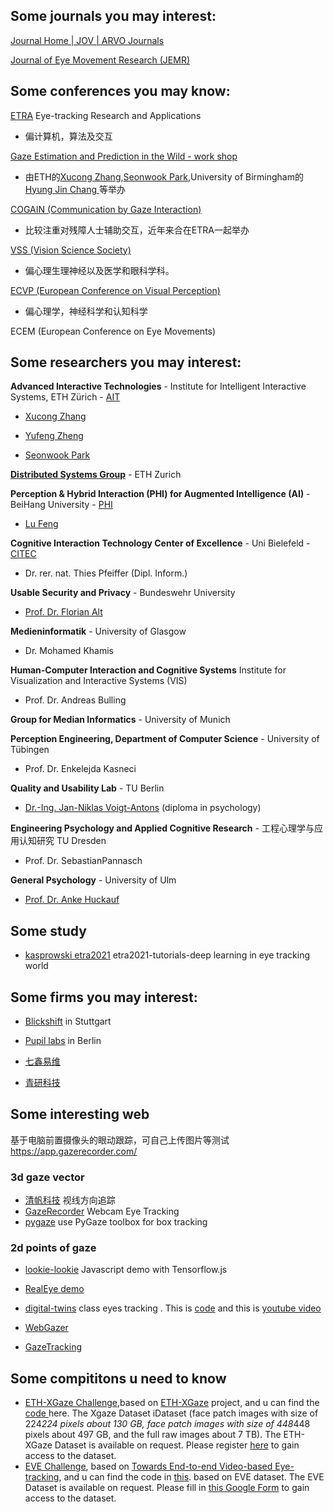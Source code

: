 <!--
 * @Description: 
 * @Author: RichardoMu
 * @Date: 2021-05-12 18:43:17
 * @LastEditTime: 2021-05-13 15:19:29
 * @LastEditors: RichardoMu
-->
## Some journals you may interest:  
[Journal Home | JOV | ARVO Journals ](https://jov.arvojournals.org/)

[Journal of Eye Movement Research (JEMR)](https://bop.unibe.ch/jemr)

## Some conferences you may know:
[ETRA](http://etra.acm.org/2021/index.html) Eye-tracking Research and Applications

* 偏计算机，算法及交互 

[Gaze Estimation and Prediction in the Wild - work shop](https://gazeworkshop.github.io/2021/)
* 由ETH的[Xucong Zhang](https://ait.ethz.ch/people/zhang/),[Seonwook Park](https://ait.ethz.ch/people/spark/),University of Birmingham的[Hyung Jin Chang ](https://hyungjinchang.wordpress.com/)等举办

[COGAIN (Communication by Gaze Interaction)](https://www.cogain.org/)

* 比较注重对残障人士辅助交互，近年来合在ETRA一起举办

[VSS (Vision Science Society)](https://www.visionsciences.org/)

* 偏心理生理神经以及医学和眼科学科。

[ECVP (European Conference on Visual Perception) ](http://ecvp.org/)

* 偏心理学，神经科学和认知科学

ECEM (European Conference on Eye Movements)

## Some researchers you may interest:
**Advanced Interactive Technologies** - Institute for Intelligent Interactive Systems, ETH Zürich - [AIT](https://ait.ethz.ch/index.php)

* [Xucong Zhang](https://ait.ethz.ch/people/zhang/)

* [Yufeng Zheng](https://ait.ethz.ch/people/zhengyuf/)

* [Seonwook Park](https://ait.ethz.ch/people/spark/)

[**Distributed Systems Group**](http://www.vs.inf.ethz.ch/) - ETH Zurich 


**Perception & Hybrid Interaction (PHI) for Augmented Intelligence (AI)** - BeiHang University - [PHI](http://phi-ai.org/default.htm)

* [Lu Feng](http://phi-ai.org/members/default.htm)

**Cognitive Interaction Technology Center of Excellence** - Uni Bielefeld - [CITEC ](https://www.cit-ec.de/en)

* Dr. rer. nat. Thies Pfeiffer (Dipl. Inform.) 

**Usable Security and Privacy** - Bundeswehr University 

* [Prof. Dr. Florian Alt ](http://www.florian-alt.org/academic/)

**Medieninformatik** - University of Glasgow 

* Dr. Mohamed Khamis 

**Human-Computer Interaction and Cognitive Systems** Institute for Visualization and Interactive 
Systems (VIS) 

* Prof. Dr. Andreas Bulling 

**Group for Median Informatics** - University of Munich 

**Perception Engineering, Department of Computer Science** - University of Tübingen 

* Prof. Dr. Enkelejda Kasneci 

**Quality and Usability Lab** - TU Berlin 

* [Dr.-Ing. Jan-Niklas Voigt-Antons](https://www.qu.tu-berlin.de/menue/team/senior_researchers/antons_jan_niklas/) (diploma in psychology) 

**Engineering Psychology and Applied Cognitive Research** - 工程心理学与应用认知研究 TU Dresden 

* Prof. Dr. SebastianPannasch 

**General Psychology** - University of Ulm 

* [Prof. Dr. Anke Huckauf ](https://www.uni-ulm.de/in/psy-allg/team/anke-huckauf/)

## Some study 

* [kasprowski etra2021](https://github.com/kasprowski/etra2021) etra2021-tutorials-deep learning in eye tracking world


## Some firms you may interest:  

* [Blickshift](https://www.blickshift.com/) in Stuttgart 

* [Pupil labs](https://pupil-labs.com/) in Berlin 

* [七鑫易维 ](https://www.7invensun.com/)

* [青研科技](http://www.qingtech.com.cn/jj/index_14.aspx)

## Some interesting web  

基于电脑前置摄像头的眼动跟踪，可自己上传图片等测试  https://app.gazerecorder.com/
### 3d gaze vector

* [清帆科技](https://www.qingfan.com/resources) 视线方向追踪
* [GazeRecorder](https://gazerecorder.com/download-gazerecorder/) Webcam Eye Tracking
* [pygaze](http://www.pygaze.org/) use PyGaze toolbox for box tracking 

### 2d points of gaze 
* [lookie-lookie](https://cpury.github.io/lookie-lookie/) Javascript demo with Tensorflow.js

* [RealEye demo](https://www.realeye.io/test/172d467f-b8bf-45e4-b11a-d2f24f788d12/run)
* [digital-twins](https://www.edusense.io/digital-twins) class eyes tracking . This is [code](https://github.com/edusense/ClassroomDigitialTwins) and this is [youtube video](https://www.youtube.com/watch?v=N2nW7sHL2Ng)
* [WebGazer](https://github.com/brownhci/WebGazer)
* [GazeTracking](https://github.com/antoinelame/GazeTracking)

## Some compititons u need to know
* [ETH-XGaze Challenge](https://competitions.codalab.org/competitions/28930),based on [ETH-XGaze](https://ait.ethz.ch/projects/2020/ETH-XGaze/) project, and u can find the [code ](https://github.com/xucong-zhang/ETH-XGaze) here. The Xgaze Dataset iDataset (face patch images with size of 224*224 pixels about 130 GB, face patch images with size of 448*448 pixels about 497 GB, and the full raw images about 7 TB). The ETH-XGaze Dataset is available on request. Please register [here](https://docs.google.com/forms/d/e/1FAIpQLScaGNYTVI7-h8ZHu9y_kQzhC1Ab4fo4fXtRDMNZ5y2wpLx3MA/viewform?usp=sf_link) to gain access to the dataset.
* [EVE Challenge](https://competitions.codalab.org/competitions/28954), based on [Towards End-to-end Video-based Eye-tracking](https://ait.ethz.ch/projects/2020/EVE/), and u can find the code in [this](https://github.com/swook/EVE/). based on EVE dataset. The EVE Dataset is available on request. Please fill in [this Google Form](https://docs.google.com/forms/d/e/1FAIpQLSfZtMVpNbWV9yHX5toXVzVpDpOENy-SB7XfMIx5V6u7sITuNg/viewform?usp=sf_link) to gain access to the dataset.
